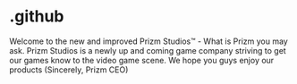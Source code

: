 # .github
Welcome to the new and improved Prizm Studios™ - What is Prizm you may ask. Prizm Studios is a newly up and coming game company striving to get our games know to the video game scene. We hope you guys enjoy our products (Sincerely, Prizm CEO) 
